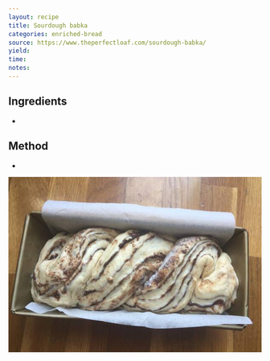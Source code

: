 ```yaml
---
layout: recipe
title: Sourdough babka
categories: enriched-bread
source: https://www.theperfectloaf.com/sourdough-babka/
yield: 
time: 
notes: 
---
```


## Ingredients
- 

## Method
- 

![recipe-photo](/images/sourdough-babka.jpg)

